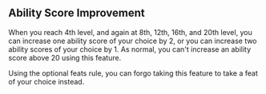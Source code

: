 ## Ability Score Improvement
When you reach 4th level, and again at 8th, 12th, 16th, and 20th level, you can increase one ability score of your choice by 2, or you can increase two ability scores of your choice by 1. As normal, you can't increase an ability score above 20 using this feature.

Using the optional feats rule, you can forgo taking this feature to take a feat of your choice instead.

<!--
Changes:
- moved 19th level ASI to 20th level.

Commentary:
- this is done to discourage 19th/1st level multiclasses.
- it is also done to encourage a 16th/4th level multiclass or similar.
- this creates a gap at level 19, especially for spellcasters.
- other modified and additional features fill in this gap.

!TODO:
- check verbatim to PHB.
-->
